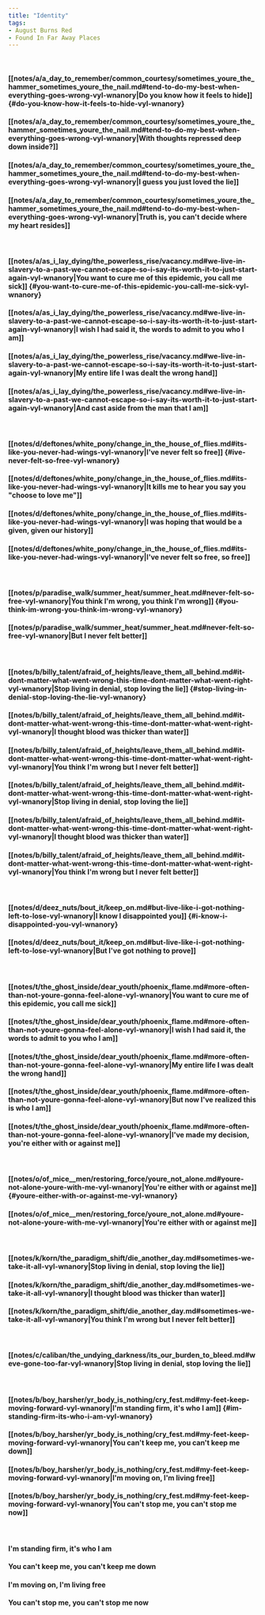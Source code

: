 ```yaml
---
title: "Identity"
tags:
- August Burns Red
- Found In Far Away Places
---
```

&nbsp;
#### [[notes/a/a_day_to_remember/common_courtesy/sometimes_youre_the_hammer_sometimes_youre_the_nail.md#tend-to-do-my-best-when-everything-goes-wrong-vyl-wnanory|Do you know how it feels to hide]] {#do-you-know-how-it-feels-to-hide-vyl-wnanory}
#### [[notes/a/a_day_to_remember/common_courtesy/sometimes_youre_the_hammer_sometimes_youre_the_nail.md#tend-to-do-my-best-when-everything-goes-wrong-vyl-wnanory|With thoughts repressed deep down inside?]]
#### [[notes/a/a_day_to_remember/common_courtesy/sometimes_youre_the_hammer_sometimes_youre_the_nail.md#tend-to-do-my-best-when-everything-goes-wrong-vyl-wnanory|I guess you just loved the lie]]
#### [[notes/a/a_day_to_remember/common_courtesy/sometimes_youre_the_hammer_sometimes_youre_the_nail.md#tend-to-do-my-best-when-everything-goes-wrong-vyl-wnanory|Truth is, you can't decide where my heart resides]]
&nbsp;
#### [[notes/a/as_i_lay_dying/the_powerless_rise/vacancy.md#we-live-in-slavery-to-a-past-we-cannot-escape-so-i-say-its-worth-it-to-just-start-again-vyl-wnanory|You want to cure me of this epidemic, you call me sick]] {#you-want-to-cure-me-of-this-epidemic-you-call-me-sick-vyl-wnanory}
#### [[notes/a/as_i_lay_dying/the_powerless_rise/vacancy.md#we-live-in-slavery-to-a-past-we-cannot-escape-so-i-say-its-worth-it-to-just-start-again-vyl-wnanory|I wish I had said it, the words to admit to you who I am]]
#### [[notes/a/as_i_lay_dying/the_powerless_rise/vacancy.md#we-live-in-slavery-to-a-past-we-cannot-escape-so-i-say-its-worth-it-to-just-start-again-vyl-wnanory|My entire life I was dealt the wrong hand]]
#### [[notes/a/as_i_lay_dying/the_powerless_rise/vacancy.md#we-live-in-slavery-to-a-past-we-cannot-escape-so-i-say-its-worth-it-to-just-start-again-vyl-wnanory|And cast aside from the man that I am]]
&nbsp;
#### [[notes/d/deftones/white_pony/change_in_the_house_of_flies.md#its-like-you-never-had-wings-vyl-wnanory|I've never felt so free]] {#ive-never-felt-so-free-vyl-wnanory}
#### [[notes/d/deftones/white_pony/change_in_the_house_of_flies.md#its-like-you-never-had-wings-vyl-wnanory|It kills me to hear you say you "choose to love me"]]
#### [[notes/d/deftones/white_pony/change_in_the_house_of_flies.md#its-like-you-never-had-wings-vyl-wnanory|I was hoping that would be a given, given our history]]
#### [[notes/d/deftones/white_pony/change_in_the_house_of_flies.md#its-like-you-never-had-wings-vyl-wnanory|I've never felt so free, so free]]
&nbsp;
#### [[notes/p/paradise_walk/summer_heat/summer_heat.md#never-felt-so-free-vyl-wnanory|You think I'm wrong, you think I'm wrong]] {#you-think-im-wrong-you-think-im-wrong-vyl-wnanory}
#### [[notes/p/paradise_walk/summer_heat/summer_heat.md#never-felt-so-free-vyl-wnanory|But I never felt better]]
&nbsp;
#### [[notes/b/billy_talent/afraid_of_heights/leave_them_all_behind.md#it-dont-matter-what-went-wrong-this-time-dont-matter-what-went-right-vyl-wnanory|Stop living in denial, stop loving the lie]] {#stop-living-in-denial-stop-loving-the-lie-vyl-wnanory}
#### [[notes/b/billy_talent/afraid_of_heights/leave_them_all_behind.md#it-dont-matter-what-went-wrong-this-time-dont-matter-what-went-right-vyl-wnanory|I thought blood was thicker than water]]
#### [[notes/b/billy_talent/afraid_of_heights/leave_them_all_behind.md#it-dont-matter-what-went-wrong-this-time-dont-matter-what-went-right-vyl-wnanory|You think I'm wrong but I never felt better]]
#### [[notes/b/billy_talent/afraid_of_heights/leave_them_all_behind.md#it-dont-matter-what-went-wrong-this-time-dont-matter-what-went-right-vyl-wnanory|Stop living in denial, stop loving the lie]]
#### [[notes/b/billy_talent/afraid_of_heights/leave_them_all_behind.md#it-dont-matter-what-went-wrong-this-time-dont-matter-what-went-right-vyl-wnanory|I thought blood was thicker than water]]
#### [[notes/b/billy_talent/afraid_of_heights/leave_them_all_behind.md#it-dont-matter-what-went-wrong-this-time-dont-matter-what-went-right-vyl-wnanory|You think I'm wrong but I never felt better]]
&nbsp;
#### [[notes/d/deez_nuts/bout_it/keep_on.md#but-live-like-i-got-nothing-left-to-lose-vyl-wnanory|I know I disappointed you]] {#i-know-i-disappointed-you-vyl-wnanory}
#### [[notes/d/deez_nuts/bout_it/keep_on.md#but-live-like-i-got-nothing-left-to-lose-vyl-wnanory|But I've got nothing to prove]]
&nbsp;
#### [[notes/t/the_ghost_inside/dear_youth/phoenix_flame.md#more-often-than-not-youre-gonna-feel-alone-vyl-wnanory|You want to cure me of this epidemic, you call me sick]]
#### [[notes/t/the_ghost_inside/dear_youth/phoenix_flame.md#more-often-than-not-youre-gonna-feel-alone-vyl-wnanory|I wish I had said it, the words to admit to you who I am]]
#### [[notes/t/the_ghost_inside/dear_youth/phoenix_flame.md#more-often-than-not-youre-gonna-feel-alone-vyl-wnanory|My entire life I was dealt the wrong hand]]
#### [[notes/t/the_ghost_inside/dear_youth/phoenix_flame.md#more-often-than-not-youre-gonna-feel-alone-vyl-wnanory|But now I've realized this is who I am]]
#### [[notes/t/the_ghost_inside/dear_youth/phoenix_flame.md#more-often-than-not-youre-gonna-feel-alone-vyl-wnanory|I've made my decision, you're either with or against me]]
&nbsp;
#### [[notes/o/of_mice__men/restoring_force/youre_not_alone.md#youre-not-alone-youre-with-me-vyl-wnanory|You're either with or against me]] {#youre-either-with-or-against-me-vyl-wnanory}
#### [[notes/o/of_mice__men/restoring_force/youre_not_alone.md#youre-not-alone-youre-with-me-vyl-wnanory|You're either with or against me]]
&nbsp;
#### [[notes/k/korn/the_paradigm_shift/die_another_day.md#sometimes-we-take-it-all-vyl-wnanory|Stop living in denial, stop loving the lie]]
#### [[notes/k/korn/the_paradigm_shift/die_another_day.md#sometimes-we-take-it-all-vyl-wnanory|I thought blood was thicker than water]]
#### [[notes/k/korn/the_paradigm_shift/die_another_day.md#sometimes-we-take-it-all-vyl-wnanory|You think I'm wrong but I never felt better]]
&nbsp;
#### [[notes/c/caliban/the_undying_darkness/its_our_burden_to_bleed.md#weve-gone-too-far-vyl-wnanory|Stop living in denial, stop loving the lie]]
&nbsp;
#### [[notes/b/boy_harsher/yr_body_is_nothing/cry_fest.md#my-feet-keep-moving-forward-vyl-wnanory|I'm standing firm, it's who I am]] {#im-standing-firm-its-who-i-am-vyl-wnanory}
#### [[notes/b/boy_harsher/yr_body_is_nothing/cry_fest.md#my-feet-keep-moving-forward-vyl-wnanory|You can't keep me, you can't keep me down]]
#### [[notes/b/boy_harsher/yr_body_is_nothing/cry_fest.md#my-feet-keep-moving-forward-vyl-wnanory|I'm moving on, I'm living free]]
#### [[notes/b/boy_harsher/yr_body_is_nothing/cry_fest.md#my-feet-keep-moving-forward-vyl-wnanory|You can't stop me, you can't stop me now]]
&nbsp;
#### I'm standing firm, it's who I am
#### You can't keep me, you can't keep me down
#### I'm moving on, I'm living free
#### You can't stop me, you can't stop me now
